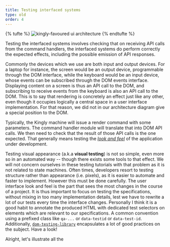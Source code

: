```yaml
---
title: Testing interfaced systems
type: old
order: 4
---
```


{% tufte %}
![kingly-favoured ui architecture](../../../../src/graphs/high%20level%20architecture%20ui%20implementation%20with%20kingly%20selected%20interfaced%20systems.png)
{% endtufte %}

Testing the interfaced systems involves checking that on receiving API calls from the command handlers, the interfaced systems do perform correctly the expected effects, including the possible emission of API responses.

Commonly the devices which we use are both input and output devices. For a laptop for instance, the screen would be an output device, programmable through the DOM interface, while the keyboard would be an input device, whose events can be subscribed through the DOM events interface. Displaying content on a screen is thus an API call to the DOM, and subscribing to receive events from the keyboard is also an API call to the DOM. This is to say that rendering is concretely an effect just like any other, even though it occupies logically a central space in a user interface implementation. For that reason, we did not in our architecture diagram give a special position to the DOM.

Typically, the Kingly machine will issue a render command with some parameters. The command handler module will translate that into DOM API calls. We then need to check that the result of those API calls is the one expected. That generally means testing the [*look and feel*](https://en.wikipedia.org/wiki/Look_and_feel) of the application under development.
  
Testing visual appearance (a.k.a **visual testing**) is not so simple, even more so in an automated way -- though there exists some tools to that effect. We will not concern ourselves in these testing tutorials with that problem as it is not related to state machines. Often times, developers resort to testing structure rather than appearance (i.e. pixels), as it is easier to automate and faster to implement. However this must be done carefully. The user interface look and feel is the part that sees the most changes in the course of a project. It is thus important to focus on testing the specifications, without mixing in too many implementation details, lest we have to rewrite a lot of our tests every time the interface changes. Personally I think it is a good habit to annotate the produced HTML with dedicated test selectors on elements which are relevant to our specifications. A common convention using a prefixed class like `qa-...` or `data-testid` or `data-test-id`. Additionally, [`dom-testing-library`](https://github.com/testing-library/dom-testing-library) encapsulates a lot of good practices on the subject. Have a look! 

Alright, let's illustrate all the 
